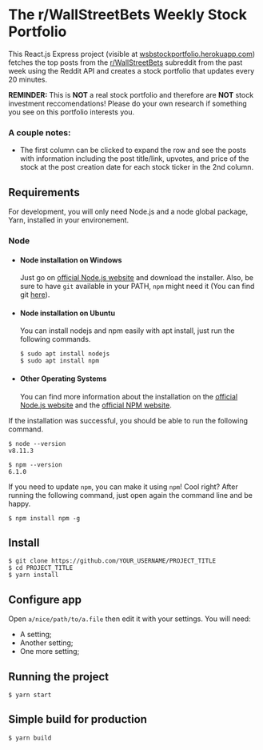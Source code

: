 # The r/WallStreetBets Weekly Stock Portfolio

This React.js Express project (visible at [wsbstockportfolio.herokuapp.com](http://wsbstockportfolio.herokuapp.com/)) fetches the top posts from the [r/WallStreetBets](https://www.reddit.com/r/wallstreetbets/) subreddit from the past week using the Reddit API and creates a stock portfolio that updates every 20 minutes.

__REMINDER:__ This is __NOT__ a real stock portfolio and therefore are __NOT__ stock investment reccomendations! Please do your own research if something you see on this portfolio interests you.

### A couple notes:

- The first column can be clicked to expand the row and see the posts with information including the post title/link, upvotes, and price of the stock at the post creation date for each stock ticker in the 2nd column.

## Requirements

For development, you will only need Node.js and a node global package, Yarn, installed in your environement.

### Node
- #### Node installation on Windows

  Just go on [official Node.js website](https://nodejs.org/) and download the installer.
Also, be sure to have `git` available in your PATH, `npm` might need it (You can find git [here](https://git-scm.com/)).

- #### Node installation on Ubuntu

  You can install nodejs and npm easily with apt install, just run the following commands.

      $ sudo apt install nodejs
      $ sudo apt install npm

- #### Other Operating Systems
  You can find more information about the installation on the [official Node.js website](https://nodejs.org/) and the [official NPM website](https://npmjs.org/).

If the installation was successful, you should be able to run the following command.

    $ node --version
    v8.11.3

    $ npm --version
    6.1.0

If you need to update `npm`, you can make it using `npm`! Cool right? After running the following command, just open again the command line and be happy.

    $ npm install npm -g


## Install

    $ git clone https://github.com/YOUR_USERNAME/PROJECT_TITLE
    $ cd PROJECT_TITLE
    $ yarn install

## Configure app

Open `a/nice/path/to/a.file` then edit it with your settings. You will need:

- A setting;
- Another setting;
- One more setting;

## Running the project

    $ yarn start

## Simple build for production

    $ yarn build
